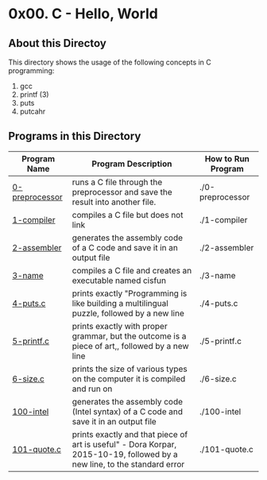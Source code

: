 # 0x00. C - Hello, World

## About this Directoy

This directory shows the usage of the following concepts in C programming:

1. gcc
2. printf (3)
3. puts
4. putcahr

## Programs in this Directory

Program Name | Program Description | How to Run Program
------------ | ------------------- | ------------------
[0-preprocessor](./0-preprocessor) | runs a C file through the preprocessor and save the result into another file. | ./0-preprocessor
[1-compiler](./1-compiler) | compiles a C file but does not link | ./1-compiler
[2-assembler](./2-assembler) | generates the assembly code of a C code and save it in an output file | ./2-assembler
[3-name](./3-name) | compiles a C file and creates an executable named cisfun | ./3-name
[4-puts.c](./4-puts.c) | prints exactly "Programming is like building a multilingual puzzle, followed by a new line | ./4-puts.c
[5-printf.c](./5-printf.c) | prints exactly with proper grammar, but the outcome is a piece of art,, followed by a new line | ./5-printf.c
[6-size.c](./6-size.c) | prints the size of various types on the computer it is compiled and run on | ./6-size.c
[100-intel](./100-intel) | generates the assembly code (Intel syntax) of a C code and save it in an output file | ./100-intel
[101-quote.c](./101-quote.c) | prints exactly and that piece of art is useful" - Dora Korpar, 2015-10-19, followed by a new line, to the standard error | ./101-quote.c

